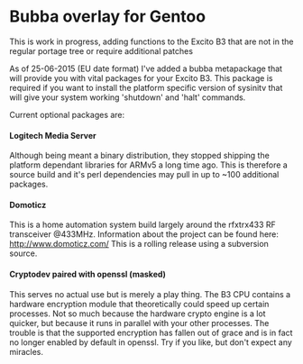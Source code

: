 # Bubba overlay for Gentoo
This is work in progress, adding functions to the Excito B3 that are not in the regular portage tree or require additional patches

As of 25-06-2015 (EU date format) I've added a bubba metapackage that will provide you with vital packages for your Excito B3. This package is required if you want to install the platform specific version of sysinitv that will give your system working 'shutdown' and 'halt' commands.


Current optional packages are:

#### Logitech Media Server
Although being meant a binary distribution, they stopped shipping the platform dependant libraries for ARMv5 a long time ago. This is therefore a source build and it's perl dependencies may pull in up to ~100 additional packages.

#### Domoticz
This is a home automation system build largely around the rfxtrx433 RF transceiver @433MHz. Information about the project can be found here: http://www.domoticz.com/ This is a rolling release using a subversion source.

#### Cryptodev paired with openssl (masked)
This serves no actual use but is merely a play thing. The B3 CPU contains a hardware encryption module that theoretically could speed up certain processes. Not so much because the hardware crypto engine is a lot quicker, but because it runs in parallel with your other processes. The trouble is that the supported encryption has fallen out of grace and is in fact no longer enabled by default in openssl. Try if you like, but don't expect any miracles.
